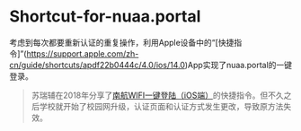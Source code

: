 # Shortcut-for-nuaa.portal

考虑到每次都要重新认证的重复操作，利用Apple设备中的“[快捷指令]”(https://support.apple.com/zh-cn/guide/shortcuts/apdf22b0444c/4.0/ios/14.0)App实现了nuaa.portal的一键登录。
> 苏瑞辅在2018年分享了[南航WIFI一键登陆（iOS端）](https://mp.weixin.qq.com/s/oHO-tEKWnKNPc1hLZkyPUg)的快捷指令。但不久之后学校就开始了校园网升级，认证页面和认证方式发生更改，导致原方法失效。
